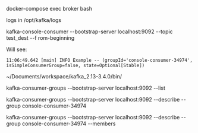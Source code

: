docker-compose exec broker bash

logs in /opt/kafka/logs

kafka-console-consumer --bootstrap-server localhost:9092 --topic test_dest --f
rom-beginning

Will see:

```terminal
11:06:49.642 [main] INFO Example -- (groupId='console-consumer-34974', isSimpleConsumerGroup=false, state=Optional[Stable])

```

~/Documents/workspace/kafka_2.13-3.4.0/bin/

kafka-consumer-groups --bootstrap-server localhost:9092 --list

kafka-consumer-groups --bootstrap-server localhost:9092 --describe --group console-consumer-34974

kafka-consumer-groups --bootstrap-server localhost:9092 --describe --group console-consumer-34974 --members